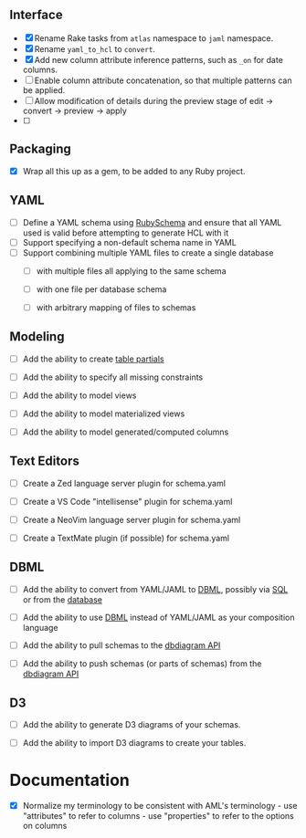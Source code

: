 

## Interface ##

- [x] Rename Rake tasks from `atlas` namespace to `jaml` namespace.
- [x] Rename `yaml_to_hcl` to `convert`.
- [x] Add new column attribute inference patterns, such as `_on` for date columns.
- [ ] Enable column attribute concatenation, so that multiple patterns can be applied.
- [ ] Allow modification of details during the preview stage of
      edit → convert → preview → apply
- [ ]


## Packaging ##

- [x] Wrap all this up as a gem, to be added to any Ruby project.


## YAML ##

- [ ] Define a YAML schema using [RubySchema](https://github.com/yippee-fun/rubyschema) and ensure that all YAML used is valid before attempting to generate HCL with it
- [ ] Support specifying a non-default schema name in YAML
- [ ] Support combining multiple YAML files to create a single database
  - [ ] with multiple files all applying to the same schema
  - [ ] with one file per database schema
  - [ ] with arbitrary mapping of files to schemas


## Modeling ##

- [ ] Add the ability to create [table partials](https://community.dbdiagram.io/t/introducing-dbml-tablepartial-reuse-fields-reduce-repetition/4541)
- [ ] Add the ability to specify all missing constraints
- [ ] Add the ability to model views
- [ ] Add the ability to model materialized views
- [ ] Add the ability to model generated/computed columns


## Text Editors ##

- [ ] Create a Zed language server plugin for schema.yaml
- [ ] Create a VS Code "intellisense" plugin for schema.yaml
- [ ] Create a NeoVim language server plugin for schema.yaml
- [ ] Create a TextMate plugin (if possible) for schema.yaml


## DBML ##

- [ ] Add the ability to convert from YAML/JAML to [DBML](https://dbml.dbdiagram.io/home), possibly via [SQL](https://dbml.dbdiagram.io/cli) or from the [database](https://dbml.dbdiagram.io/cli#generate-dbml-directly-from-a-database)
- [ ] Add the ability to use [DBML](https://dbml.dbdiagram.io/home) instead of YAML/JAML as your composition language
- [ ] Add the ability to pull schemas to the [dbdiagram API](https://docs.dbdiagram.io/api/v1)
- [ ] Add the ability to push schemas (or parts of schemas) from the [dbdiagram API](https://docs.dbdiagram.io/api/v1)


## D3 ##

- [ ] Add the ability to generate D3 diagrams of your schemas.
- [ ] Add the ability to import D3 diagrams to create your tables.


# Documentation #

- [x] Normalize my terminology to be consistent with AML's terminology
      - use "attributes" to refer to columns
      - use "properties" to refer to the options on columns

